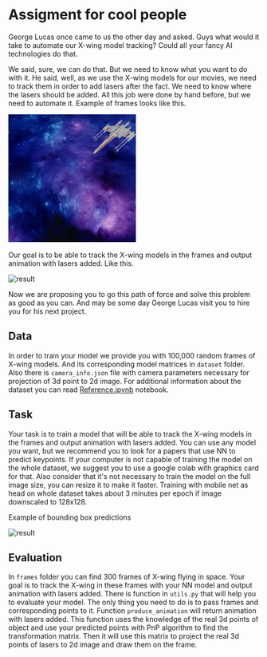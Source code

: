 # Assigment for cool people

George Lucas once came to us the other day and asked. Guys what would it take to automate our X-wing model tracking? 
Could all your fancy AI technologies do that.

We said, sure, we can do that. But we need to know what you want to do with it. 
He said, well, as we use the X-wing models for our movies, we need to track them in order to add lasers after the fact. 
We need to know where the lasers should be added.
All this job were done by hand before, but we need to automate it. 
Example of frames looks like this.

![xwing](frames/xwing.gif)

Our goal is to be able to track the X-wing models in the frames and output animation with lasers added.
Like this.

![result](result/pewpew.gif)

Now we are proposing you to go this path of force and solve this problem as good as you can.
And may be some day George Lucas visit you to hire you for his next project.

## Data
In order to train your model we provide you with 100,000 random frames of X-wing models. 
And its corresponding model matrices in `dataset` folder. 
Also there is `camera_info.json` file with camera parameters necessary for projection of 3d point to 2d image.
For additional information about the dataset you can read [Reference.ipynb](Reference.ipynb) notebook.


## Task
Your task is to train a model that will be able to track the X-wing models in the frames and output animation with lasers added.
You can use any model you want, but we recommend you to look for a papers that use NN to predict keypoints.
If your computer is not capable of training the model on the whole dataset, we suggest you to use a google colab with graphics card for that.
Also consider that it's not necessary to train the model on the full image size, you can resize it to make it faster.
Training with mobile net as head on whole dataset takes about 3 minutes per epoch if image downscaled to 128x128.

Example of bounding box predictions

![result](result/bounding_box.gif)

## Evaluation

In `frames` folder you can find 300 frames of X-wing flying in space. 
Your goal is to track the X-wing in these frames with your NN model and output animation with lasers added.
There is function in `utils.py` that will help you to evaluate your model. The only thing you need to do is to pass frames and corresponding points to it.
Function `produce_animation` will return animation with lasers added. 
This function uses the knowledge of the real 3d points of object and use your predicted points with PnP algorithm to find the transformation matrix.
Then it will use this matrix to project the real 3d points of lasers to 2d image and draw them on the frame.
